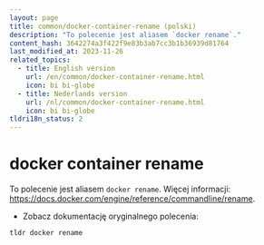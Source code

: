 ```yaml
---
layout: page
title: common/docker-container-rename (polski)
description: "To polecenie jest aliasem `docker rename`."
content_hash: 3642274a3f422f9e83b3ab7cc3b1b36939d81764
last_modified_at: 2023-11-26
related_topics:
  - title: English version
    url: /en/common/docker-container-rename.html
    icon: bi bi-globe
  - title: Nederlands version
    url: /nl/common/docker-container-rename.html
    icon: bi bi-globe
tldri18n_status: 2
---
```

# docker container rename

To polecenie jest aliasem `docker rename`.
Więcej informacji: <https://docs.docker.com/engine/reference/commandline/rename>.

- Zobacz dokumentację oryginalnego polecenia:

`tldr docker rename`
